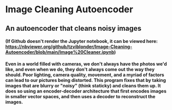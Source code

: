 # Image Cleaning Autoencoder
## An autoencoder that cleans noisy images
#### (If Github doesn't render the Jupyter notebook, it can be viewed here: https://nbviewer.org/github/tzviblonder/Image-Cleaning-Autoencoder/blob/main/Image%20Cleaner.ipynb)

#### Even in a world filled with cameras, we don't always have the photos we'd like, and even when we do, they don't always come out the way they should. Poor lighting, camera quality, movement, and a myriad of factors can lead to our pictures being distorted. This program fixes that by taking images that are blurry or "noisy" (think staticky) and cleans them up. It does so using an encoder-decoder architecture that first encodes images in smaller vector spaces, and then uses a decoder to reconstruct the images.
